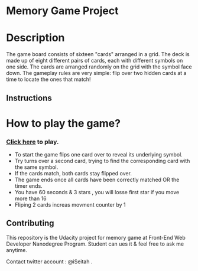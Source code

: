 # Memory Game Project

# Description

The game board consists of sixteen "cards" arranged in a grid. The deck is made up of eight different pairs of cards, each with different symbols on one side. The cards are arranged randomly on the grid with the symbol face down. The gameplay rules are very simple: flip over two hidden cards at a time to locate the ones that match!
## Instructions

# How to play the game?
### [Click here]() to play.

- To start the game flips one card over to reveal its underlying symbol.
- Try turns over a second card, trying to find the corresponding card with the same symbol.
- If the cards match, both cards stay flipped over.
- The game ends once all cards have been correctly matched OR the timer ends.
- You have 60 seconds & 3 stars , you will losse first star if you move more than 16
- Fliping 2 cards increas movment counter by 1

## Contributing

This repository is the Udacity project for memory game at Front-End Web Developer Nanodegree Program.
Student can ues it & feel free to ask me anytime. 

Contact twitter account : @iSeitah .
